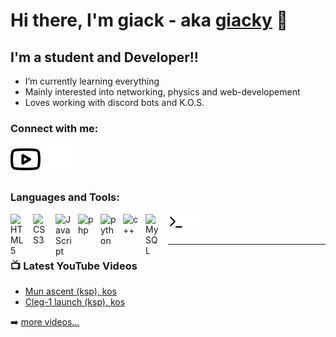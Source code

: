# Hi there, I'm giack - aka [giacky][youtube] 👋




## I'm a student and Developer!!


- I’m currently learning everything
- Mainly interested into networking, physics and web-developement
- Loves working with discord bots and K.O.S.

### Connect with me:


[![website](./img/youtube-light.svg)](https://www.youtube.com/channel/UCRwZWx8bAn4x2Ruyqb328pQ/about)
[![website](./img/youtube-dark.svg)](https://www.youtube.com/channel/UCRwZWx8bAn4x2Ruyqb328pQ/about)


### Languages and Tools:


<img align="left" alt="HTML5" width="26px" src="https://cdn.jsdelivr.net/gh/devicons/devicon/icons/html5/html5-original.svg" style="padding-right:10px;" />
<img align="left" alt="CSS3" width="26px" src="https://cdn.jsdelivr.net/gh/devicons/devicon/icons/css3/css3-original.svg" style="padding-right:10px;" />
<img align="left" alt="JavaScript" width="26px" src="https://cdn.jsdelivr.net/gh/devicons/devicon/icons/javascript/javascript-original.svg" style="padding-right:10px;" />
<img align="left" alt="php" width="26px" src="https://logowik.com/content/uploads/images/php.jpg" style="padding-right:10px;" />
<img align="left" alt="python" width="26px" src="https://banner2.cleanpng.com/20190623/yp/kisspng-python-computer-icons-programming-language-executa-5d0f0aa79779a6.6143656815612668556205.jpg" style="padding-right:10px;" />
<img align="left" alt="c++" width="26px" src="https://logowik.com/content/uploads/images/911_c_logo.jpg" style="padding-right:10px;" />
<img align="left" alt="MySQL" width="26px" src="https://cdn.jsdelivr.net/gh/devicons/devicon/icons/mysql/mysql-original.svg" style="padding-right:10px;" />
<img align="left" alt="Terminal" width="26px" src="./img/terminal-light.svg" />
<img align="left" alt="Terminal" width="26px" src="./img/terminal-dark.svg" />

<br />
<br />

---

### 📺 Latest YouTube Videos

<!-- YOUTUBE:START -->
- [Mun ascent (ksp), kos](https://youtu.be/um1D6PSBEoM)
- [Cleg-1 launch (ksp), kos](https://youtu.be/MbBAISjIZqI)

<!-- YOUTUBE:END -->

➡️ [more videos...](https://www.youtube.com/channel/UCRwZWx8bAn4x2Ruyqb328pQ)





[youtube]: https://youtube.com/codeSTACKr
[discord]: GIACK456#6214
